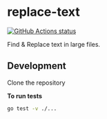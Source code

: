 # replace-text

<a href="https://github.com/aswinkarthik/replace-text/actions"><img alt="GitHub Actions status" src="https://github.com/aswinkarthik/replace-text/workflows/Go/badge.svg"></a>

Find & Replace text in large files.

## Development

Clone the repository

**To run tests**

```bash
go test -v ./...
```